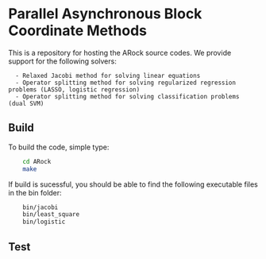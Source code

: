 # Parallel Asynchronous Block Coordinate Methods


This is a repository for hosting the ARock source codes. We provide support for the
following solvers:

	  - Relaxed Jacobi method for solving linear equations
	  - Operator splitting method for solving regularized regression problems (LASSO, logistic regression)
	  - Operator splitting method for solving classification problems (dual SVM)


## Build

To build the code, simple type:		

``` sh
    cd ARock
    make
``` 

If build is sucessful, you should be able to find the following executable files in the bin folder:

``` sh
    bin/jacobi
    bin/least_square 
    bin/logistic     
```

## Test

  